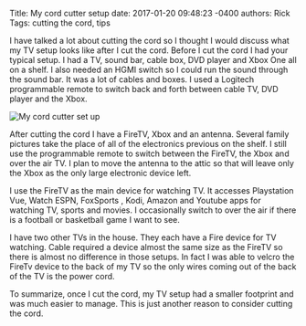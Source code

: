 Title: My cord cutter setup
date: 2017-01-20 09:48:23 -0400
authors: Rick
Tags: cutting the cord, tips

I have talked a lot about cutting the cord so I thought I would discuss what my TV setup looks like after I cut the cord. Before I cut the cord I had your typical setup. I had a TV, sound bar, cable box, DVD player and Xbox One all on a shelf. I also needed an HGMI switch so I could run the sound through the sound bar. It was a lot of cables and boxes. I used a Logitech programmable remote to switch back and forth between cable TV, DVD player and the Xbox.
<!-- PELICAN_END_SUMMARY -->

<img src="../../images/blog/my-cord-cutter-setup/living-room-1872192_1280_350.jpg" alt="My cord cutter set up" class="image-responsive image-center" markdown=1>

After cutting the cord I have a FireTV, Xbox and an antenna. Several family pictures take the place of all of the electronics previous on the shelf. I still use the programmable remote to switch between the FireTV, the Xbox and over the air TV. I plan to move the antenna to the attic so that will leave only the Xbox as the only large electronic device left.

I use the FireTV as the main device for watching TV. It accesses Playstation Vue, Watch ESPN, FoxSports , Kodi, Amazon and Youtube apps for watching TV, sports and movies. I occasionally switch to over the air if there is a football or basketball game I want to see.

I have two other TVs in the house. They each have a Fire device for TV watching. Cable required a device almost the same size as the FireTV so there is almost no difference in those setups. In fact I was able to velcro the FireTv device to the back of my TV so the only wires coming out of the back of the TV is the power cord.

To summarize, once I cut the cord, my TV setup had a smaller footprint and was much easier to manage. This is just another reason to consider cutting the cord.
